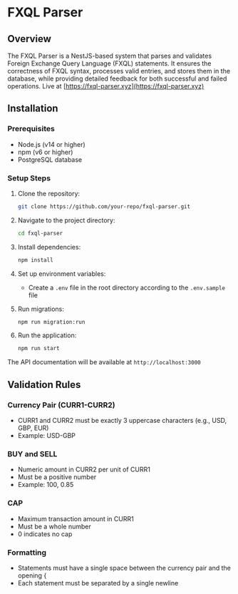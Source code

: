 # FXQL Parser

## Overview

The FXQL Parser is a NestJS-based system that parses and validates Foreign Exchange Query Language (FXQL) statements. It ensures the correctness of FXQL syntax, processes valid entries, and stores them in the database, while providing detailed feedback for both successful and failed operations. Live at [https://fxql-parser.xyz](https://fxql-parser.xyz)

## Installation

### Prerequisites

- Node.js (v14 or higher)
- npm (v6 or higher)
- PostgreSQL database

### Setup Steps

1. Clone the repository:

   ```bash
   git clone https://github.com/your-repo/fxql-parser.git
   ```

2. Navigate to the project directory:

   ```bash
   cd fxql-parser
   ```

3. Install dependencies:

   ```bash
   npm install
   ```

4. Set up environment variables:

   - Create a `.env` file in the root directory according to the `.env.sample` file

5. Run migrations:
   ```bash
   npm run migration:run
   
5. Run the application:
   ```bash
   npm run start
   ```

The API documentation will be available at `http://localhost:3000`

## Validation Rules

### Currency Pair (CURR1-CURR2)

- CURR1 and CURR2 must be exactly 3 uppercase characters (e.g., USD, GBP, EUR)
- Example: USD-GBP

### BUY and SELL

- Numeric amount in CURR2 per unit of CURR1
- Must be a positive number
- Example: 100, 0.85

### CAP

- Maximum transaction amount in CURR1
- Must be a whole number
- 0 indicates no cap

### Formatting

- Statements must have a single space between the currency pair and the opening {
- Each statement must be separated by a single newline
